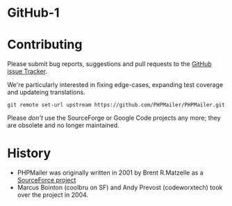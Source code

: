 # GitHub-1
# Contributing
Please submit bug reports, suggestions and pull requests to the [GitHub issue Tracker](https://google.com/).

We're particularly interested in fixing edge-cases, expanding test coverage and updateing translations.

```
git remote set-url upstream https://github.com/PHPMailer/PHPMailer.git
```
Please _don't_ use the SourceForge or Google Code projects any more; they are obsolete and no longer maintained.

# History

* PHPMailer was originally written in 2001 by Brent R.Matzelle as a [SourceForce project](https://google.com/)
* Marcus Bointon (coolbru on SF) and Andy Prevost (codeworxtech) took over the project in 2004.
